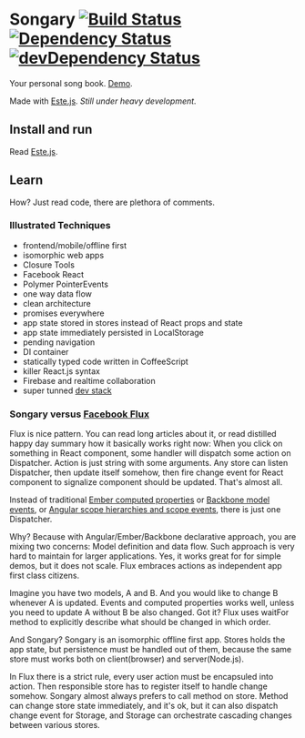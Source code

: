 # Songary [![Build Status](https://secure.travis-ci.org/steida/songary.png?branch=master)](http://travis-ci.org/steida/songary) [![Dependency Status](https://david-dm.org/steida/songary.png)](https://david-dm.org/steida/songary) [![devDependency Status](https://david-dm.org/steida/songary/dev-status.png)](https://david-dm.org/steida/songary#info=devDependencies)

Your personal song book. [Demo](http://songary.jit.su/).

Made with [Este.js](https://github.com/steida/este). _Still under heavy development._

## Install and run

Read [Este.js](https://github.com/steida/este).

## Learn

How? Just read code, there are plethora of comments. 

### Illustrated Techniques
  - frontend/mobile/offline first
  - isomorphic web apps
  - Closure Tools
  - Facebook React
  - Polymer PointerEvents
  - one way data flow
  - clean architecture
  - promises everywhere
  - app state stored in stores instead of React props and state
  - app state immediately persisted in LocalStorage
  - pending navigation
  - DI container
  - statically typed code written in CoffeeScript
  - killer React.js syntax
  - Firebase and realtime collaboration
  - super tunned [dev stack](https://github.com/steida/gulp-este)

### Songary versus [Facebook Flux](http://facebook.github.io/flux/)

Flux is nice pattern. You can read long articles about it, or read distilled happy day summary how it basically works right now: When you click on something in React component, some handler will dispatch some action on Dispatcher. Action is just string with some arguments. Any store can listen Dispatcher, then update itself somehow, then fire change event for React component to signalize component should be updated. That's almost all. 

Instead of traditional [Ember computed properties](http://emberjs.com/guides/object-model/computed-properties/) or [Backbone model events](http://backbonejs.org/#Events), or [Angular scope hierarchies and scope events](https://docs.angularjs.org/guide/scope), there is just one Dispatcher.

Why? Because with Angular/Ember/Backbone declarative approach, you are mixing two concerns: Model definition and data flow. Such approach is very hard to maintain for larger applications. Yes, it works great for for simple demos, but it does not scale. Flux embraces actions as independent app first class citizens. 

Imagine you have two models, A and B. And you would like to change B whenever A is updated. Events and computed properties works well, unless you need to update A without B be also changed. Got it? Flux uses waitFor method to explicitly describe what should be changed in which order.

And Songary? Songary is an isomorphic offline first app. Stores holds the app state, but persistence must be handled out of them, because the same store must works both on client(browser) and server(Node.js). 

In Flux there is a strict rule, every user action must be encapsuled into action. Then responsible store has to register itself to handle change somehow. Songary almost always prefers to call method on store. Method can change store state immediately, and it's ok, but it can also dispatch change event for Storage, and Storage can orchestrate cascading changes between various stores.



